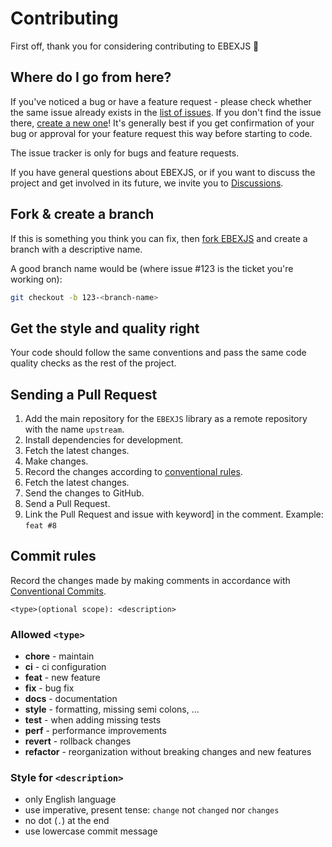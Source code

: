 # Contributing

First off, thank you for considering contributing to EBEXJS 🤗

## Where do I go from here?

If you've noticed a bug or have a feature request - please check whether the same issue already exists in the [list of issues](https://github.com/persevie/ebexjs/issues). If you don't find the issue there, [create a new one](https://github.com/persevie/ebexjs/issues/new/choose)!
It's generally best if you get confirmation of your bug or approval for your feature request this way before starting to code.

The issue tracker is only for bugs and feature requests.

If you have general questions about EBEXJS, or if you want to discuss the project and get involved in its future, we invite you to [Discussions](https://github.com/persevie/ebexjs/discussions).

## Fork & create a branch

If this is something you think you can fix, then [fork EBEXJS](https://github.com/persevie/ebexjs/fork) and create
a branch with a descriptive name.

A good branch name would be (where issue #123 is the ticket you're working on):

```sh
git checkout -b 123-<branch-name>
```

## Get the style and quality right

Your code should follow the same conventions and pass the same code quality checks as the rest of the project.

## Sending a Pull Request

1. Add the main repository for the `EBEXJS` library as a remote repository with the name `upstream`.
2. Install dependencies for development.
3. Fetch the latest changes.
4. Make changes.
5. Record the changes according to [conventional rules](#commit-rules).
6. Fetch the latest changes.
7. Send the changes to GitHub.
8. Send a Pull Request.
9. Link the Pull Request and issue with keyword] in the comment. Example: `feat #8`

## Commit rules

Record the changes made by making comments in accordance with [Conventional Commits](https://conventionalcommits.org).

```
<type>(optional scope): <description>
```

### Allowed `<type>`

-   **chore** - maintain
-   **ci** - ci configuration
-   **feat** - new feature
-   **fix** - bug fix
-   **docs** - documentation
-   **style** - formatting, missing semi colons, …
-   **test** - when adding missing tests
-   **perf** - performance improvements
-   **revert** - rollback changes
-   **refactor** - reorganization without breaking changes and new features

### Style for `<description>`

-   only English language
-   use imperative, present tense: `change` not `changed` nor `changes`
-   no dot (`.`) at the end
-   use lowercase commit message
